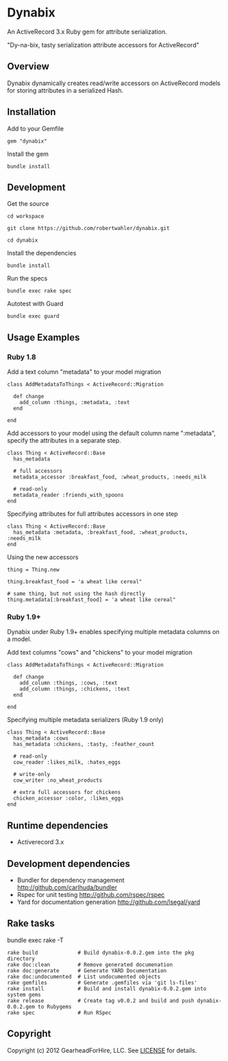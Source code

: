 Dynabix
========

An ActiveRecord 3.x Ruby gem for attribute serialization.

"Dy-na-bix, tasty serialization attribute accessors for ActiveRecord"

Overview
--------

Dynabix dynamically creates read/write accessors on ActiveRecord models for
storing attributes in a serialized Hash.

Installation
------------

Add to your Gemfile

    gem "dynabix"

Install the gem

    bundle install

Development
-----------

Get the source

    cd workspace

    git clone https://github.com/robertwahler/dynabix.git

    cd dynabix

Install the dependencies

    bundle install

Run the specs

    bundle exec rake spec

Autotest with Guard

    bundle exec guard

Usage Examples
--------------

### Ruby 1.8

Add a text column "metadata" to your model migration


    class AddMetadataToThings < ActiveRecord::Migration

      def change
        add_column :things, :metadata, :text
      end

    end

Add accessors to your model using the default column name ":metadata", specify
the attributes in a separate step.

    class Thing < ActiveRecord::Base
      has_metadata

      # full accessors
      metadata_accessor :breakfast_food, :wheat_products, :needs_milk

      # read-only
      metadata_reader :friends_with_spoons
    end

Specifying attributes for full attributes accessors in one step

    class Thing < ActiveRecord::Base
      has_metadata :metadata, :breakfast_food, :wheat_products, :needs_milk
    end

Using the new accessors

    thing = Thing.new

    thing.breakfast_food = 'a wheat like cereal"

    # same thing, but not using the hash directly
    thing.metadata[:breakfast_food] = 'a wheat like cereal"

### Ruby 1.9+

Dynabix under Ruby 1.9+ enables specifying multiple metadata columns on a model.

Add text columns "cows" and "chickens" to your model migration

    class AddMetadataToThings < ActiveRecord::Migration

      def change
        add_column :things, :cows, :text
        add_column :things, :chickens, :text
      end

    end

Specifying multiple metadata serializers (Ruby 1.9 only)

    class Thing < ActiveRecord::Base
      has_metadata :cows
      has_metadata :chickens, :tasty, :feather_count

      # read-only
      cow_reader :likes_milk, :hates_eggs

      # write-only
      cow_writer :no_wheat_products

      # extra full accessors for chickens
      chicken_accessor :color, :likes_eggs
    end

Runtime dependencies
--------------------

* Activerecord 3.x


Development dependencies
---------------------

* Bundler for dependency management <http://github.com/carlhuda/bundler>
* Rspec for unit testing <http://github.com/rspec/rspec>
* Yard for documentation generation <http://github.com/lsegal/yard>


Rake tasks
----------

bundle exec rake -T

    rake build             # Build dynabix-0.0.2.gem into the pkg directory
    rake doc:clean         # Remove generated documenation
    rake doc:generate      # Generate YARD Documentation
    rake doc:undocumented  # List undocumented objects
    rake gemfiles          # Generate .gemfiles via 'git ls-files'
    rake install           # Build and install dynabix-0.0.2.gem into system gems
    rake release           # Create tag v0.0.2 and build and push dynabix-0.0.2.gem to Rubygems
    rake spec              # Run RSpec

Copyright
---------

Copyright (c) 2012 GearheadForHire, LLC. See [LICENSE](LICENSE) for details.
